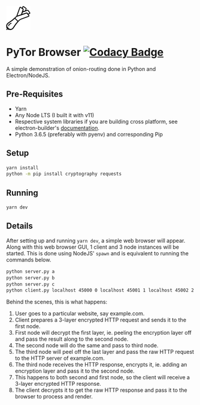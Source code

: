 ![logo](src/renderer/onion.png)
# PyTor Browser [![Codacy Badge](https://api.codacy.com/project/badge/Grade/41fa263f875e4d50b5d290a15f5c3d6c)](https://www.codacy.com/app/limyaojie93/pytor-browser?utm_source=github.com&amp;utm_medium=referral&amp;utm_content=causztic/pytor-browser&amp;utm_campaign=Badge_Grade)
A simple demonstration of onion-routing done in Python and Electron/NodeJS.

## Pre-Requisites
-  Yarn
-  Any Node LTS (I built it with v11)
-  Respective system libraries if you are building cross platform,
    see electron-builder's [documentation](https://www.electron.build/multi-platform-build).
-  Python 3.6.5 (preferably with pyenv) and corresponding Pip

## Setup
```sh
yarn install
python -m pip install cryptography requests
```

## Running
```sh
yarn dev
```

## Details
After setting up and running `yarn dev`, a simple web browser will appear.
Along with this web browser GUI, 1 client and 3 node instances will be started. 
This is done using NodeJS' `spawn` and is equivalent to running the commands below.

```sh
python server.py a
python server.py b
python server.py c
python client.py localhost 45000 0 localhost 45001 1 localhost 45002 2 https://motherfuckingwebsite.com/ 
```

Behind the scenes, this is what happens:
1. User goes to a particular website, say example.com.
2. Client prepares a 3-layer encrypted HTTP request and sends it to the first
    node.
3. First node will decrypt the first layer, ie. peeling the encryption layer
    off and pass the result along to the second node.
4. The second node will do the same and pass to third node.
5. The third node will peel off the last layer and pass the raw HTTP request to
    the HTTP server of example.com.
6. The third node receives the HTTP response, encrypts it, ie. adding an 
    encryption layer and pass it to the second node.
7. This happens to both second and first node, so the client will receive a
    3-layer encrypted HTTP response.
8. The client decrypts it to get the raw HTTP response and pass it to the browser
    to process and render.

